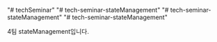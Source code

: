 "# techSeminar"
"# tech-seminar-stateManagement"
"# tech-seminar-stateManagement"
"# tech-seminar-stateManagement"

4팀 stateManagement입니다.
